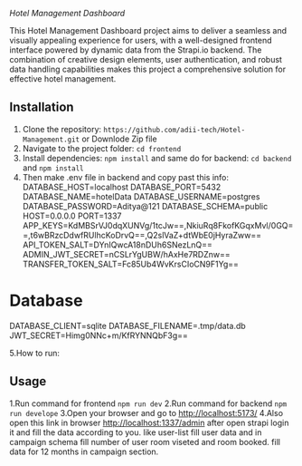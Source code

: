 *Hotel Management Dashboard*

This Hotel Management Dashboard project aims to deliver a seamless and visually appealing experience for users, with a well-designed frontend interface powered by dynamic data from the Strapi.io backend. The combination of creative design elements, user authentication, and robust data handling capabilities makes this project a comprehensive solution for effective hotel management.

## Installation

1. Clone the repository: `https://github.com/adii-tech/Hotel-Management.git` or Downlode Zip file
2. Navigate to the project folder: `cd frontend`
3. Install dependencies: `npm install` and same do for backend: `cd backend` and `npm install`
4. Then make .env file in backend and copy past this info:
DATABASE_HOST=localhost
DATABASE_PORT=5432
DATABASE_NAME=hotelData
DATABASE_USERNAME=postgres
DATABASE_PASSWORD=Aditya@121
DATABASE_SCHEMA=public
HOST=0.0.0.0
PORT=1337
APP_KEYS=KdMBSrVJ0dqXUNVg/1tcJw==,NkiuRq8FkofKGqxMvl/0GQ==,t6wBRzcDdwfRUlhcKoDrvQ==,Q2slVaZ+dtWbE0jHyraZww==
API_TOKEN_SALT=DYnIQwcA18nDUh6SNezLnQ==
ADMIN_JWT_SECRET=nCSLrYgUBW/hAxHe7RDZnw==
TRANSFER_TOKEN_SALT=Fc85Ub4WvKrsCIoCN9F1Yg==
# Database
DATABASE_CLIENT=sqlite
DATABASE_FILENAME=.tmp/data.db
JWT_SECRET=Himg0NNc+m/KfRYNNQbF3g==


5.How to run:
## Usage
1.Run command for frontend `npm run dev`
2.Run command for backend `npm run develope`
3.Open your browser and go to [http://localhost:5173/](http://localhost:5173/)
4.Also open this link in browser [http://localhost:1337/admin](http://localhost:1337/admin)
  after open strapi login it and fill the data according to you. like user-list fill user data  and in campaign schema fill number of user room viseted and room booked.
  fill data for 12 months in campaign section.





